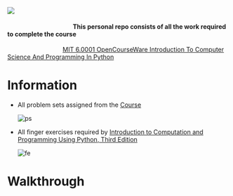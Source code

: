 ![](https://github.com/ezratweaver/MIT-6.0001-Introduction-To-Computer-Science-And-Programming-In-Python/assets/101545981/92d1fdb8-ca95-4a98-828a-9c7db4c2e83a)  

  
#### &nbsp;&nbsp;&nbsp;&nbsp; &nbsp;&nbsp;&nbsp;&nbsp; &nbsp;&nbsp;&nbsp;&nbsp; &nbsp;&nbsp;&nbsp;&nbsp; &nbsp;&nbsp;&nbsp;&nbsp; &nbsp;&nbsp;&nbsp;&nbsp; &nbsp;&nbsp;&nbsp;&nbsp; &nbsp;&nbsp;&nbsp;&nbsp; &nbsp;&nbsp;&nbsp;&nbsp; **This personal repo consists of all the work required to complete the course**
 &nbsp;&nbsp;&nbsp;&nbsp; &nbsp;&nbsp;&nbsp;&nbsp; &nbsp;&nbsp;&nbsp;&nbsp; &nbsp;&nbsp;&nbsp;&nbsp; &nbsp;&nbsp;&nbsp;&nbsp; &nbsp;&nbsp;&nbsp;&nbsp; &nbsp; [MIT 6.0001 OpenCourseWare Introduction To Computer Science And Programming In Python](https://mitpress.mit.edu/9780262542364/introduction-to-computation-and-programming-using-python/ "MIT 6.0001 OpenCourseWare Introduction To Computer Science And Programming In Python")
  
Information
===========

- All problem sets assigned from the [Course](https://ocw.mit.edu/courses/6-0001-introduction-to-computer-science-and-programming-in-python-fall-2016/ "Course")
  
  ![ps](https://github.com/ezratweaver/MIT-6.0001-Introduction-To-Computer-Science-And-Programming-In-Python/assets/101545981/319a7ea4-c28f-47e5-a3fc-e99e1e3130d1)

- All finger exercises required by [Introduction to Computation and Programming Using Python, Third Edition](https://mitpress.mit.edu/9780262542364/introduction-to-computation-and-programming-using-python/ "Introduction to Computation and Programming Using Python, Third Edition")

  ![fe](https://github.com/ezratweaver/MIT-6.0001-Introduction-To-Computer-Science-And-Programming-In-Python/assets/101545981/ea055924-256d-409f-88f4-521eb183ef4a)
  
  
  
Walkthrough
===========

